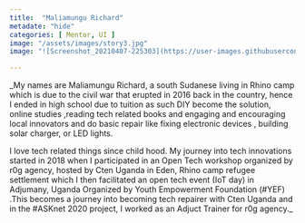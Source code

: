 ```yaml
---
title:  "Maliamungu Richard"
metadate: "hide"
categories: [ Mentor, UI ]
image: "/assets/images/story3.jpg"
image: "![Screenshot_20210407-225303](https://user-images.githubusercontent.com/56769901/113927417-2301c680-97f6-11eb-8c7b-6c9cc1b8c0c1.png)"

---
```


 _My names are Maliamungu Richard, a south Sudanese living in Rhino camp which is due to the civil war that
erupted in 2016 back in the country, hence I ended in high school due to tuition as such DIY become the solution, online studies
,reading tech related books and engaging and encouraging local innovators and do basic repair like fixing electronic devices , building solar charger, or LED lights.

I love tech related things since child hood. My journey into tech innovations started in 2018 when I participated in an Open Tech workshop organized by r0g agency, hosted by Cten Uganda in Eden, Rhino camp refugee settlement which I then facilitated an open tech event (IoT day) in Adjumany, Uganda Organized by Youth Empowerment Foundation (#YEF) .This becomes a journey into becoming tech repairer with Cten Uganda and in the #ASKnet 2020 project, I worked as an Adjuct Trainer for r0g agency._

